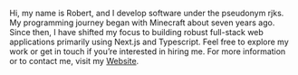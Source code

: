 Hi, my name is Robert, and I develop software under the pseudonym rjks. My programming journey began with Minecraft about seven years ago. Since then, I have shifted my focus to building robust full-stack web applications primarily using Next.js and Typescript. Feel free to explore my work or get in touch if you’re interested in hiring me. For more information or to contact me, visit my [Website](https://rjks.us).
